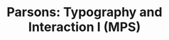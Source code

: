 ---
title: |
  Parsons: Typography and Interaction I (MPS)
ongoing: false
years: Fall 2022
links:
  - www: https://typography-interaction.github.io/
description: >
  with [michael fehrenbach](https://michaelfehrenbach.com/), i cotaught a graduate level class on typography and interaction in the masters program at parsons.
---